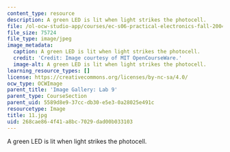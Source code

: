 ```yaml
---
content_type: resource
description: A green LED is lit when light strikes the photocell.
file: /ol-ocw-studio-app/courses/ec-s06-practical-electronics-fall-2004/268cae864f41a8bc7029dad00b033103_11.jpg
file_size: 75724
file_type: image/jpeg
image_metadata:
  caption: A green LED is lit when light strikes the photocell.
  credit: 'Credit: Image courtesy of MIT OpenCourseWare.'
  image-alt: A green LED is lit when light strikes the photocell.
learning_resource_types: []
license: https://creativecommons.org/licenses/by-nc-sa/4.0/
ocw_type: OCWImage
parent_title: 'Image Gallery: Lab 9'
parent_type: CourseSection
parent_uid: 5589d8e9-37cc-db30-e5e3-0a28025e491c
resourcetype: Image
title: 11.jpg
uid: 268cae86-4f41-a8bc-7029-dad00b033103
---
```

A green LED is lit when light strikes the photocell.